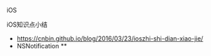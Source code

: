 iOS

iOS知识点小结
* https://cnbin.github.io/blog/2016/03/23/ioszhi-shi-dian-xiao-jie/
* NSNotification
**